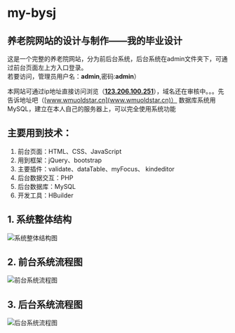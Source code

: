 # my-bysj
## 养老院网站的设计与制作——我的毕业设计</br>
这是一个完整的养老院网站，分为前后台系统，后台系统在admin文件夹下，可通过前台页面左上方入口登录。  
若要访问，管理员用户名：<b>admin</b>,密码:<b>admin</b>）</br>

本网站可通过ip地址直接访问浏览（<b>[123.206.100.251](http://123.206.100.251/index.php)</b>），域名还在审核中。。。先告诉地址吧（[www.wmuoldstar.cn](www.wmuoldstar.cn)） 
数据库系统用MySQL，建立在本人自己的服务器上，可以完全使用系统功能</br>
## 主要用到技术：
1. 前台页面：HTML、CSS、JavaScript
2. 用到框架：jQuery、bootstrap
3. 主要插件：validate、dataTable、myFocus、 kindeditor
4. 后台数据交互：PHP
5. 后台数据库：MySQL
6. 开发工具：HBuilder  
## 1. 系统整体结构
![系统整体结构图](http://123.206.100.251/images/visio/%e6%80%bb%e7%b3%bb%e7%bb%9f%e7%bb%93%e6%9e%84%e5%9b%be.jpg)  
## 2. 前台系统流程图  
![前台系统流程图](http://123.206.100.251/images/visio/%e5%89%8d%e5%8f%b0%e7%b3%bb%e7%bb%9f%e6%b5%81%e7%a8%8b%e5%9b%be.jpg)  
## 3. 后台系统流程图  
![后台系统流程图](http://123.206.100.251/images/visio/%e5%90%8e%e5%8f%b0%e7%b3%bb%e7%bb%9f%e6%b5%81%e7%a8%8b%e5%9b%be.jpg)  
